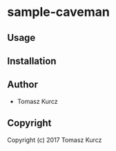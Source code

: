 # sample-caveman



## Usage

## Installation

## Author

* Tomasz Kurcz

## Copyright

Copyright (c) 2017 Tomasz Kurcz

